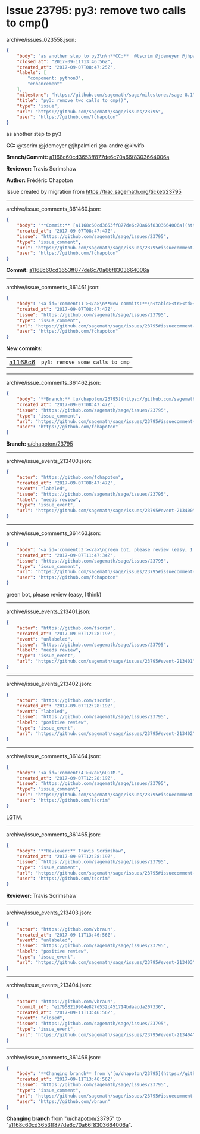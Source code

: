 # Issue 23795: py3: remove two calls to cmp()

archive/issues_023558.json:
```json
{
    "body": "as another step to py3\n\n**CC:**  @tscrim @jdemeyer @jhpalmieri @a-andre @kiwifb\n\n**Branch/Commit:** [a1168c60cd3653ff877de6c70a66f8303664006a](https://github.com/sagemath/sagetrac-mirror/commit/a1168c60cd3653ff877de6c70a66f8303664006a)\n\n**Reviewer:** Travis Scrimshaw\n\n**Author:** Fr\u00e9d\u00e9ric Chapoton\n\nIssue created by migration from https://trac.sagemath.org/ticket/23795\n\n",
    "closed_at": "2017-09-11T13:46:56Z",
    "created_at": "2017-09-07T08:47:25Z",
    "labels": [
        "component: python3",
        "enhancement"
    ],
    "milestone": "https://github.com/sagemath/sage/milestones/sage-8.1",
    "title": "py3: remove two calls to cmp()",
    "type": "issue",
    "url": "https://github.com/sagemath/sage/issues/23795",
    "user": "https://github.com/fchapoton"
}
```
as another step to py3

**CC:**  @tscrim @jdemeyer @jhpalmieri @a-andre @kiwifb

**Branch/Commit:** [a1168c60cd3653ff877de6c70a66f8303664006a](https://github.com/sagemath/sagetrac-mirror/commit/a1168c60cd3653ff877de6c70a66f8303664006a)

**Reviewer:** Travis Scrimshaw

**Author:** Frédéric Chapoton

Issue created by migration from https://trac.sagemath.org/ticket/23795





---

archive/issue_comments_361460.json:
```json
{
    "body": "**Commit:** [a1168c60cd3653ff877de6c70a66f8303664006a](https://github.com/sagemath/sagetrac-mirror/commit/a1168c60cd3653ff877de6c70a66f8303664006a)",
    "created_at": "2017-09-07T08:47:47Z",
    "issue": "https://github.com/sagemath/sage/issues/23795",
    "type": "issue_comment",
    "url": "https://github.com/sagemath/sage/issues/23795#issuecomment-361460",
    "user": "https://github.com/fchapoton"
}
```

**Commit:** [a1168c60cd3653ff877de6c70a66f8303664006a](https://github.com/sagemath/sagetrac-mirror/commit/a1168c60cd3653ff877de6c70a66f8303664006a)



---

archive/issue_comments_361461.json:
```json
{
    "body": "<a id='comment:1'></a>\n**New commits:**\n<table><tr><td><a href=\"https://github.com/sagemath/sagetrac-mirror/commit/a1168c60cd3653ff877de6c70a66f8303664006a\">a1168c6</a></td><td><code>py3: remove some calls to cmp</code></td></tr></table>\n",
    "created_at": "2017-09-07T08:47:47Z",
    "issue": "https://github.com/sagemath/sage/issues/23795",
    "type": "issue_comment",
    "url": "https://github.com/sagemath/sage/issues/23795#issuecomment-361461",
    "user": "https://github.com/fchapoton"
}
```

<a id='comment:1'></a>
**New commits:**
<table><tr><td><a href="https://github.com/sagemath/sagetrac-mirror/commit/a1168c60cd3653ff877de6c70a66f8303664006a">a1168c6</a></td><td><code>py3: remove some calls to cmp</code></td></tr></table>




---

archive/issue_comments_361462.json:
```json
{
    "body": "**Branch:** [u/chapoton/23795](https://github.com/sagemath/sagetrac-mirror/tree/u/chapoton/23795)",
    "created_at": "2017-09-07T08:47:47Z",
    "issue": "https://github.com/sagemath/sage/issues/23795",
    "type": "issue_comment",
    "url": "https://github.com/sagemath/sage/issues/23795#issuecomment-361462",
    "user": "https://github.com/fchapoton"
}
```

**Branch:** [u/chapoton/23795](https://github.com/sagemath/sagetrac-mirror/tree/u/chapoton/23795)



---

archive/issue_events_213400.json:
```json
{
    "actor": "https://github.com/fchapoton",
    "created_at": "2017-09-07T08:47:47Z",
    "event": "labeled",
    "issue": "https://github.com/sagemath/sage/issues/23795",
    "label": "needs review",
    "type": "issue_event",
    "url": "https://github.com/sagemath/sage/issues/23795#event-213400"
}
```



---

archive/issue_comments_361463.json:
```json
{
    "body": "<a id='comment:3'></a>\ngreen bot, please review (easy, I think)",
    "created_at": "2017-09-07T11:47:34Z",
    "issue": "https://github.com/sagemath/sage/issues/23795",
    "type": "issue_comment",
    "url": "https://github.com/sagemath/sage/issues/23795#issuecomment-361463",
    "user": "https://github.com/fchapoton"
}
```

<a id='comment:3'></a>
green bot, please review (easy, I think)



---

archive/issue_events_213401.json:
```json
{
    "actor": "https://github.com/tscrim",
    "created_at": "2017-09-07T12:28:19Z",
    "event": "unlabeled",
    "issue": "https://github.com/sagemath/sage/issues/23795",
    "label": "needs review",
    "type": "issue_event",
    "url": "https://github.com/sagemath/sage/issues/23795#event-213401"
}
```



---

archive/issue_events_213402.json:
```json
{
    "actor": "https://github.com/tscrim",
    "created_at": "2017-09-07T12:28:19Z",
    "event": "labeled",
    "issue": "https://github.com/sagemath/sage/issues/23795",
    "label": "positive review",
    "type": "issue_event",
    "url": "https://github.com/sagemath/sage/issues/23795#event-213402"
}
```



---

archive/issue_comments_361464.json:
```json
{
    "body": "<a id='comment:4'></a>\nLGTM.",
    "created_at": "2017-09-07T12:28:19Z",
    "issue": "https://github.com/sagemath/sage/issues/23795",
    "type": "issue_comment",
    "url": "https://github.com/sagemath/sage/issues/23795#issuecomment-361464",
    "user": "https://github.com/tscrim"
}
```

<a id='comment:4'></a>
LGTM.



---

archive/issue_comments_361465.json:
```json
{
    "body": "**Reviewer:** Travis Scrimshaw",
    "created_at": "2017-09-07T12:28:19Z",
    "issue": "https://github.com/sagemath/sage/issues/23795",
    "type": "issue_comment",
    "url": "https://github.com/sagemath/sage/issues/23795#issuecomment-361465",
    "user": "https://github.com/tscrim"
}
```

**Reviewer:** Travis Scrimshaw



---

archive/issue_events_213403.json:
```json
{
    "actor": "https://github.com/vbraun",
    "created_at": "2017-09-11T13:46:56Z",
    "event": "unlabeled",
    "issue": "https://github.com/sagemath/sage/issues/23795",
    "label": "positive review",
    "type": "issue_event",
    "url": "https://github.com/sagemath/sage/issues/23795#event-213403"
}
```



---

archive/issue_events_213404.json:
```json
{
    "actor": "https://github.com/vbraun",
    "commit_id": "e17958219904e827d532c451714bdaacda207336",
    "created_at": "2017-09-11T13:46:56Z",
    "event": "closed",
    "issue": "https://github.com/sagemath/sage/issues/23795",
    "type": "issue_event",
    "url": "https://github.com/sagemath/sage/issues/23795#event-213404"
}
```



---

archive/issue_comments_361466.json:
```json
{
    "body": "**Changing branch** from \"[u/chapoton/23795](https://github.com/sagemath/sagetrac-mirror/tree/u/chapoton/23795)\" to \"[a1168c60cd3653ff877de6c70a66f8303664006a](https://github.com/sagemath/sagetrac-mirror/commit/a1168c60cd3653ff877de6c70a66f8303664006a)\".",
    "created_at": "2017-09-11T13:46:56Z",
    "issue": "https://github.com/sagemath/sage/issues/23795",
    "type": "issue_comment",
    "url": "https://github.com/sagemath/sage/issues/23795#issuecomment-361466",
    "user": "https://github.com/vbraun"
}
```

**Changing branch** from "[u/chapoton/23795](https://github.com/sagemath/sagetrac-mirror/tree/u/chapoton/23795)" to "[a1168c60cd3653ff877de6c70a66f8303664006a](https://github.com/sagemath/sagetrac-mirror/commit/a1168c60cd3653ff877de6c70a66f8303664006a)".
